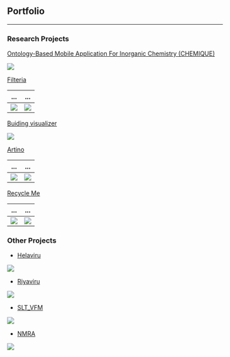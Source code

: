 ## Portfolio

---

### Research Projects

[Ontology-Based Mobile Application For Inorganic Chemistry (CHEMIQUE)](https://github.com/yazyazz/ChemiqueCOM3D/)
  
![](images/ch1.png)  

[Filteria](https://github.com/yazyazz/Cat-Filteria/)
  
...                         |  ...
:-------------------------:|:-------------------------:
![](images/filter1Potrait.png)  |  ![](images/filter2Potrait.png)


[Buiding visualizer](https://github.com/yazyazz/Mood_Beatz/)
  
![](images/histo.png)

[Artino](https://github.com/yazyazz/Artwork_App/)
  
...                         |  ...
:-------------------------:|:-------------------------:
![](images/ar1.png)  |  ![](images/ar2.png)

[Recycle Me](https://github.com/yazyazz/RecycleMe/)

 ...                         |  ...
:-------------------------:|:-------------------------:
![](images/re1.png)|![](images/re2.png)


### Other Projects

- [Helaviru](https://play.google.com/store/apps/details?id=com.helavirufarmermobi&hl=en_CA&gl=US/)

![](images/histo.png)

- [Riyaviru](https://play.google.com/store/apps/details?id=com.riyaviru&hl=en_CA&gl=US/)

![](images/histo.png)

- [SLT_VFM](https://play.google.com/store/apps/details?id=com.helavirufarmermobi&hl=en_CA&gl=US/)

![](images/histo.png)

- [NMRA](https://play.google.com/store/apps/details?id=com.helavirufarmermobi&hl=en_CA&gl=US/)

![](images/histo.png)






